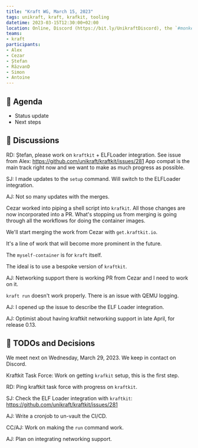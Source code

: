 ```yaml
---
title: "Kraft WG, March 15, 2023"
tags: unikraft, kraft, krafkit, tooling
datetime: 2023-03-15T12:30:00+02:00
location: Online, Discord (https://bit.ly/UnikraftDiscord), the `#monkey-business` voice channel
teams:
- kraft
participants:
- Alex
- Cezar
- Ștefan
- RăzvanD
- Simon
- Antoine
---
```


## :dart: Agenda

- Status update
- Next steps

## :closed_book: Discussions

RD: Ștefan, please work on `kraftkit` + ELFLoader integration.
See issue from Alex: https://github.com/unikraft/kraftkit/issues/281
App compat is the main track right now and we want to make as much progress as possible.

SJ: I made updates to the `setup` command.
Will switch to the ELFLoader integration.

AJ: Not so many updates with the merges.

Cezar worked into piping a shell script into `krafkit`.
All those changes are now incorporated into a PR.
What's stopping us from merging is going through all the workflows for doing the container images.

We'll start merging the work from Cezar with `get.kraftkit.io`.

It's a line of work that will become more prominent in the future.

The `myself-container` is for `kraft` itself.

The ideal is to use a bespoke version of `kraftkit`.

AJ: Networking support there is working PR from Cezar and I need to work on it.

`kraft run` doesn't work properly.
There is an issue with QEMU logging.

AJ: I opened up the issue to describe the ELF Loader integration.

AJ: Optimist about having kraftkit networking support in late April, for release 0.13.

## :wrench: TODOs and Decisions

We meet next on Wednesday, March 29, 2023.
We keep in contact on Discord.

Kraftkit Task Force: Work on getting `krafkit` setup, this is the first step.

RD: Ping kraftkit task force with progress on `kraftkit`.

SJ: Check the ELF Loader integration with `kraftkit`: https://github.com/unikraft/kraftkit/issues/281

AJ: Write a cronjob to un-vault the CI/CD.

CC/AJ: Work on making the `run` command work.

AJ: Plan on integrating networking support.

